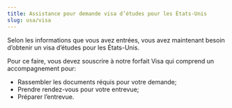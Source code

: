```yaml
---
title: Assistance pour demande visa d’études pour les États-Unis
slug: usa/visa
---
```

Selon les informations que vous avez entrées, vous avez maintenant besoin d’obtenir un visa d’études pour les États-Unis.

Pour ce faire, vous devez souscrire à notre forfait Visa qui comprend un accompagnement pour:
- Rassembler les documents réquis pour votre demande;
- Prendre rendez-vous pour votre entrevue;
- Préparer l’entrevue.

